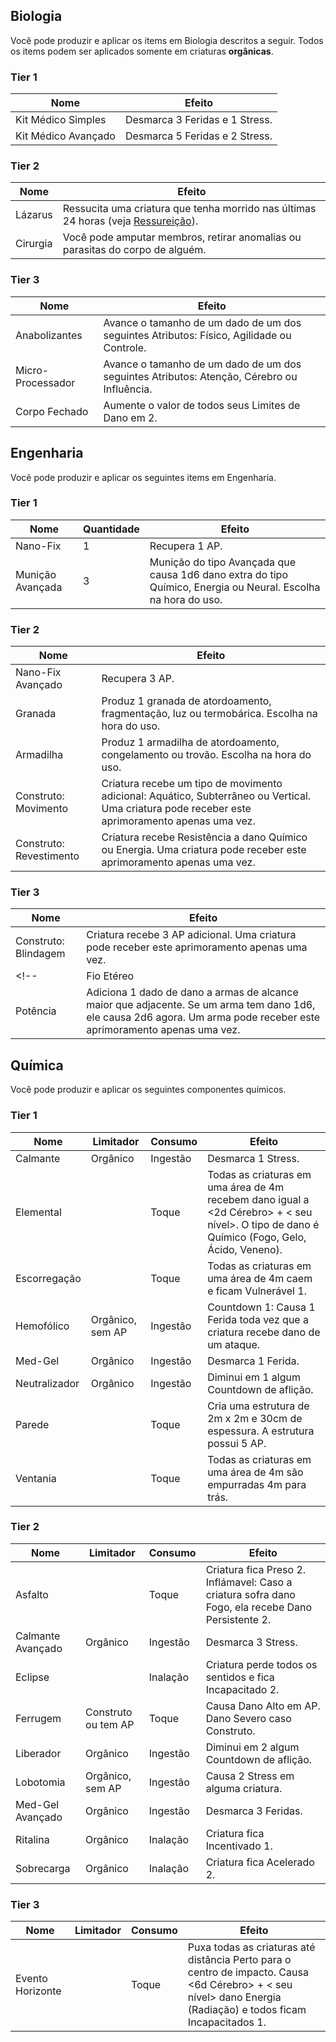 ## Biologia

Você pode produzir e aplicar os items em Biologia descritos a seguir. Todos os items podem ser aplicados somente em criaturas **orgânicas**.

### Tier 1

| Nome                | Efeito                         |
| ------------------- | ------------------------------ |
| Kit Médico Simples  | Desmarca 3 Feridas e 1 Stress. |
| Kit Médico Avançado | Desmarca 5 Feridas e 2 Stress. |

### Tier 2

| Nome     | Efeito                                                                                                                     |
| -------- | -------------------------------------------------------------------------------------------------------------------------- |
| Lázarus  | Ressucita uma criatura que tenha morrido nas últimas 24 horas (veja [Ressureição](../1_core/3_game/death.md#ressureição)). |
| Cirurgia | Você pode amputar membros, retirar anomalias ou parasitas do corpo de alguém.                                              |

### Tier 3

| Nome              | Efeito                                                                                     |
| ----------------- | ------------------------------------------------------------------------------------------ |
| Anabolizantes     | Avance o tamanho de um dado de um dos seguintes Atributos: Físico, Agilidade ou Controle.  |
| Micro-Processador | Avance o tamanho de um dado de um dos seguintes Atributos: Atenção, Cérebro ou Influência. |
| Corpo Fechado     | Aumente o valor de todos seus Limites de Dano em 2.                                        |

<!-- ## Culinária

Você pode preparar as seguintes refeições e alimentos.

### Tier 1

### Tier 2

### Tier 3 -->

## Engenharia

Você pode produzir e aplicar os seguintes items em Engenharia.

### Tier 1

| Nome             | Quantidade | Efeito                                                                                                        |
| ---------------- | ---------- | ------------------------------------------------------------------------------------------------------------- |
| Nano-Fix         | 1          | Recupera 1 AP.                                                                                                |
| Munição Avançada | 3          | Munição do tipo Avançada que causa 1d6 dano extra do tipo Químico, Energia ou Neural. Escolha na hora do uso. |

### Tier 2

| Nome                    | Efeito                                                                                                                                          |
| ----------------------- | ----------------------------------------------------------------------------------------------------------------------------------------------- |
| Nano-Fix Avançado       | Recupera 3 AP.                                                                                                                                  |
| Granada                 | Produz 1 granada de atordoamento, fragmentação, luz ou termobárica. Escolha na hora do uso.                                                     |
| Armadilha               | Produz 1 armadilha de atordoamento, congelamento ou trovão. Escolha na hora do uso.                                                             |
| Construto: Movimento    | Criatura recebe um tipo de movimento adicional: Aquático, Subterrâneo ou Vertical. Uma criatura pode receber este aprimoramento apenas uma vez. |
| Construto: Revestimento | Criatura recebe Resistência a dano Químico ou Energia. Uma criatura pode receber este aprimoramento apenas uma vez.                             |

### Tier 3

| Nome                 | Efeito                                                                                                                                                                |
| -------------------- | --------------------------------------------------------------------------------------------------------------------------------------------------------------------- |
| Construto: Blindagem | Criatura recebe 3 AP adicional. Uma criatura pode receber este aprimoramento apenas uma vez.                                                                          |
<!-- | Fio Etéreo           | Adiciona 1 dado de dano a armas de alcance adjacente. Se um arma tem dano 1d6, ele causa 2d6 agora. Um arma pode receber este aprimoramento apenas uma vez.           |
| Potência             | Adiciona 1 dado de dano a armas de alcance maior que adjacente. Se um arma tem dano 1d6, ele causa 2d6 agora. Um arma pode receber este aprimoramento apenas uma vez. | -->

## Química

Você pode produzir e aplicar os seguintes componentes químicos.

### Tier 1

| Nome          | Limitador        | Consumo  | Efeito                                                                                                                                                 |
| ------------- | ---------------- | -------- | ------------------------------------------------------------------------------------------------------------------------------------------------------ |
| Calmante      | Orgânico         | Ingestão | Desmarca 1 Stress.                                                                                                                                     |
| Elemental     |                  | Toque    | Todas as criaturas em uma área de 4m recebem dano igual a <2d Cérebro> + < seu nível>. O tipo de dano é Químico (Fogo, Gelo, Ácido, Veneno). |
| Escorregação  |                  | Toque    | Todas as criaturas em uma área de 4m caem e ficam Vulnerável 1.                                                                    |
| Hemofólico    | Orgânico, sem AP | Ingestão | Countdown 1: Causa 1 Ferida toda vez que a criatura recebe dano de um ataque.                                                         |
| Med-Gel       | Orgânico         | Ingestão | Desmarca 1 Ferida.                                                                                                                                     |
| Neutralizador | Orgânico         | Ingestão | Diminui em 1 algum Countdown de aflição.                                                                                                               |
| Parede        |                  | Toque    | Cria uma estrutura de 2m x 2m e 30cm de espessura. A estrutura possui 5 AP.                                                                            |
| Ventania      |                  | Toque    | Todas as criaturas em uma área de 4m são empurradas 4m para trás.                                                                     |

### Tier 2

| Nome              | Limitador           | Consumo  | Efeito                                                                                                       |
| ----------------- | ------------------- | -------- | ------------------------------------------------------------------------------------------------------------ |
| Asfalto           |                     | Toque    | Criatura fica Preso 2. Inflámavel: Caso a criatura sofra dano Fogo, ela recebe Dano Persistente 2. |
| Calmante Avançado | Orgânico            | Ingestão | Desmarca 3 Stress.                                                                                           |
| Eclipse           |                     | Inalação | Criatura perde todos os sentidos e fica Incapacitado 2.                                    |
| Ferrugem          | Construto ou tem AP | Toque    | Causa Dano Alto em AP. Dano Severo caso Construto.                                          |
| Liberador         | Orgânico            | Ingestão | Diminui em 2 algum Countdown de aflição.                                                                     |
| Lobotomia         | Orgânico, sem AP    | Ingestão | Causa 2 Stress em alguma criatura.                                                      |
| Med-Gel Avançado  | Orgânico            | Ingestão | Desmarca 3 Feridas.                                                                                          |
| Ritalina          | Orgânico            | Inalação | Criatura fica Incentivado 1.                                                                                 |
| Sobrecarga        | Orgânico            | Inalação | Criatura fica Acelerado 2.                                                                                   |

### Tier 3

| Nome             | Limitador | Consumo | Efeito                                                                                                                                                         |
| ---------------- | --------- | ------- | -------------------------------------------------------------------------------------------------------------------------------------------------------------- |
| Evento Horizonte |           | Toque   | Puxa todas as criaturas até distância Perto para o centro de impacto. Causa <6d Cérebro> + < seu nível> dano Energia (Radiação) e todos ficam Incapacitados 1. |
